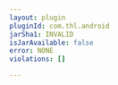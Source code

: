 ```yaml
---
layout: plugin
pluginId: com.thl.android
jarSha1: INVALID
isJarAvailable: false
error: NONE
violations: []

---
```


